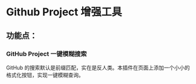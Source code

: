 # Github Project 增强工具


## 功能点：

### GitHub Project 一键模糊搜索

GitHub 的搜索默认是前缀匹配，实在是反人类。本插件在页面上添加一个小小的格式化按钮，实现一键模糊查询。